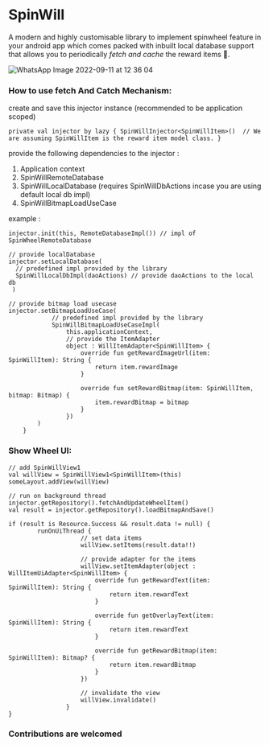 # SpinWill

A modern and highly customisable library to implement spinwheel feature in your android app which comes packed with inbuilt local database support that allows you to periodically _fetch and cache_ the reward items 🎁.

![WhatsApp Image 2022-09-11 at 12 36 04](https://user-images.githubusercontent.com/53833109/189518316-f446ea0e-18d7-453c-811e-4b1c8300a2e2.jpeg)


### How to use fetch And Catch Mechanism: 

create and save this injector instance (recommended to be application scoped)

`private val injector by lazy {
        SpinWillInjector<SpinWillItem>()  // We are assuming SpinWillItem is the reward item model class.
    }`

provide the following dependencies to the injector : 
  1. Application context
  2. SpinWillRemoteDatabase
  3. SpinWillLocalDatabase (requires SpinWillDbActions incase you are using default local db impl)
  4. SpinWillBitmapLoadUseCase
  
example : 

```
injector.init(this, RemoteDatabaseImpl()) // impl of SpinWheelRemoteDatabase

// provide localDatabase
injector.setLocalDatabase(
  // predefined impl provided by the library
  SpinWillLocalDbImpl(daoActions) // provide daoActions to the local db
 )

// provide bitmap load usecase
injector.setBitmapLoadUseCase(
            // predefined impl provided by the library
            SpinWillBitmapLoadUseCaseImpl(
                this.applicationContext,
                // provide the ItemAdapter
                object : WillItemAdapter<SpinWillItem> {
                    override fun getRewardImageUrl(item: SpinWillItem): String {
                        return item.rewardImage
                    }

                    override fun setRewardBitmap(item: SpinWillItem, bitmap: Bitmap) {
                        item.rewardBitmap = bitmap
                    }
                })
        )
    }
```

### Show Wheel UI: 

``` 
// add SpinWillView1
val willView = SpinWillView1<SpinWillItem>(this)
someLayout.addView(willView)

// run on background thread
injector.getRepository().fetchAndUpdateWheelItem()
val result = injector.getRepository().loadBitmapAndSave()

if (result is Resource.Success && result.data != null) {
        runOnUiThread {
                    // set data items
                    willView.setItems(result.data!!)

                    // provide adapter for the items
                    willView.setItemAdapter(object : WillItemUiAdapter<SpinWillItem> {
                        override fun getRewardText(item: SpinWillItem): String {
                            return item.rewardText
                        }

                        override fun getOverlayText(item: SpinWillItem): String {
                            return item.rewardText
                        }

                        override fun getRewardBitmap(item: SpinWillItem): Bitmap? {
                            return item.rewardBitmap
                        }
                    })

                    // invalidate the view
                    willView.invalidate()
                }
}
```

### Contributions are welcomed

